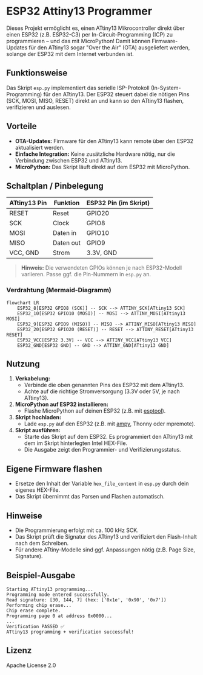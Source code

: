 # ESP32 Attiny13 Programmer

Dieses Projekt ermöglicht es, einen ATtiny13 Mikrocontroller direkt über einen ESP32 (z.B. ESP32-C3) per In-Circuit-Programming (ICP) zu programmieren – und das mit MicroPython! Damit können Firmware-Updates für den ATtiny13 sogar "Over the Air" (OTA) ausgeliefert werden, solange der ESP32 mit dem Internet verbunden ist.

## Funktionsweise

Das Skript `esp.py` implementiert das serielle ISP-Protokoll (In-System-Programming) für den ATtiny13. Der ESP32 steuert dabei die nötigen Pins (SCK, MOSI, MISO, RESET) direkt an und kann so den ATtiny13 flashen, verifizieren und auslesen.

## Vorteile
- **OTA-Updates:** Firmware für den ATtiny13 kann remote über den ESP32 aktualisiert werden.
- **Einfache Integration:** Keine zusätzliche Hardware nötig, nur die Verbindung zwischen ESP32 und ATtiny13.
- **MicroPython:** Das Skript läuft direkt auf dem ESP32 mit MicroPython.

## Schaltplan / Pinbelegung

| ATtiny13 Pin | Funktion | ESP32 Pin (im Skript) |
|-------------|----------|-----------------------|
| RESET       | Reset    | GPIO20                |
| SCK         | Clock    | GPIO8                 |
| MOSI        | Daten in | GPIO10                |
| MISO        | Daten out| GPIO9                 |
| VCC, GND    | Strom    | 3.3V, GND             |

> **Hinweis:** Die verwendeten GPIOs können je nach ESP32-Modell variieren. Passe ggf. die Pin-Nummern in `esp.py` an.

### Verdrahtung (Mermaid-Diagramm)

```mermaid
flowchart LR
    ESP32_8[ESP32 GPIO8 (SCK)] -- SCK --> ATTINY_SCK[ATtiny13 SCK]
    ESP32_10[ESP32 GPIO10 (MOSI)] -- MOSI --> ATTINY_MOSI[ATtiny13 MOSI]
    ESP32_9[ESP32 GPIO9 (MISO)] -- MISO --> ATTINY_MISO[ATtiny13 MISO]
    ESP32_20[ESP32 GPIO20 (RESET)] -- RESET --> ATTINY_RESET[ATtiny13 RESET]
    ESP32_VCC[ESP32 3.3V] -- VCC --> ATTINY_VCC[ATtiny13 VCC]
    ESP32_GND[ESP32 GND] -- GND --> ATTINY_GND[ATtiny13 GND]
```

## Nutzung
1. **Verkabelung:**
   - Verbinde die oben genannten Pins des ESP32 mit dem ATtiny13.
   - Achte auf die richtige Stromversorgung (3.3V oder 5V, je nach ATtiny13).
2. **MicroPython auf ESP32 installieren:**
   - Flashe MicroPython auf deinen ESP32 (z.B. mit [esptool](https://micropython.org/download/esp32/)).
3. **Skript hochladen:**
   - Lade `esp.py` auf den ESP32 (z.B. mit [ampy](https://github.com/scientifichackers/ampy), Thonny oder mpremote).
4. **Skript ausführen:**
   - Starte das Skript auf dem ESP32. Es programmiert den ATtiny13 mit dem im Skript hinterlegten Intel HEX-File.
   - Die Ausgabe zeigt den Programmier- und Verifizierungsstatus.

## Eigene Firmware flashen
- Ersetze den Inhalt der Variable `hex_file_content` in `esp.py` durch dein eigenes HEX-File.
- Das Skript übernimmt das Parsen und Flashen automatisch.

## Hinweise
- Die Programmierung erfolgt mit ca. 100 kHz SCK.
- Das Skript prüft die Signatur des ATtiny13 und verifiziert den Flash-Inhalt nach dem Schreiben.
- Für andere ATtiny-Modelle sind ggf. Anpassungen nötig (z.B. Page Size, Signature).

## Beispiel-Ausgabe
```
Starting ATtiny13 programming...
Programming mode entered successfully.
Read signature: [30, 144, 7] (hex: ['0x1e', '0x90', '0x7'])
Performing chip erase...
Chip erase complete.
Programming page 0 at address 0x0000...
...
Verification PASSED ✅
ATtiny13 programming + verification successful!
```

## Lizenz
Apache License 2.0




